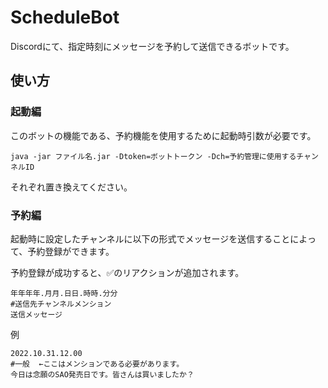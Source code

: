 # ScheduleBot
Discordにて、指定時刻にメッセージを予約して送信できるボットです。
## 使い方
### 起動編
このボットの機能である、予約機能を使用するために起動時引数が必要です。

`java -jar ファイル名.jar -Dtoken=ボットトークン -Dch=予約管理に使用するチャンネルID`

それぞれ置き換えてください。

### 予約編

起動時に設定したチャンネルに以下の形式でメッセージを送信することによって、予約登録ができます。

予約登録が成功すると、✅のリアクションが追加されます。

```
年年年年.月月.日日.時時.分分
#送信先チャンネルメンション
送信メッセージ
```
例
```
2022.10.31.12.00
#一般  ←ここはメンションである必要があります。
今日は念願のSAO発売日です。皆さんは買いましたか？
```
